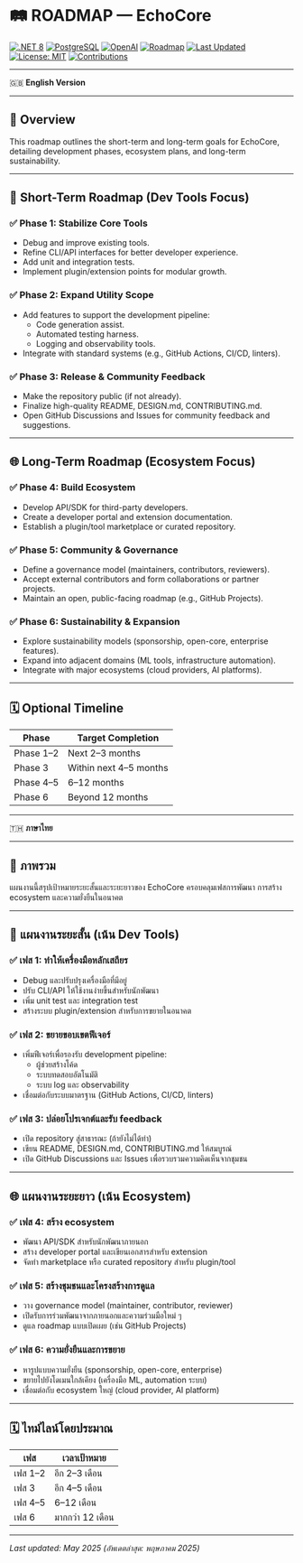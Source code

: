 # 🛤 ROADMAP — EchoCore

[![.NET 8](https://img.shields.io/badge/.NET-8.0-purple)](https://dotnet.microsoft.com/)
[![PostgreSQL](https://img.shields.io/badge/PostgreSQL-14+-blue)](https://www.postgresql.org/)
[![OpenAI](https://img.shields.io/badge/OpenAI-GPT--4o-green)](https://platform.openai.com/)
[![Roadmap](https://img.shields.io/badge/Roadmap-Active-green)]()
[![Last Updated](https://img.shields.io/badge/Last_Updated-May_2025-brightgreen)]()
[![License: MIT](https://img.shields.io/badge/License-MIT-yellow.svg)](LICENSE)
[![Contributions](https://img.shields.io/badge/Contributions-Welcome-orange)]()

---

🇬🇧 **English Version**

---

## 📖 Overview

This roadmap outlines the short-term and long-term goals for EchoCore, detailing development phases, ecosystem plans, and long-term sustainability.

---

## 🚀 Short-Term Roadmap (Dev Tools Focus)

### ✅ Phase 1: Stabilize Core Tools

- Debug and improve existing tools.
- Refine CLI/API interfaces for better developer experience.
- Add unit and integration tests.
- Implement plugin/extension points for modular growth.

### ✅ Phase 2: Expand Utility Scope

- Add features to support the development pipeline:
  - Code generation assist.
  - Automated testing harness.
  - Logging and observability tools.
- Integrate with standard systems (e.g., GitHub Actions, CI/CD, linters).

### ✅ Phase 3: Release & Community Feedback

- Make the repository public (if not already).
- Finalize high-quality README, DESIGN.md, CONTRIBUTING.md.
- Open GitHub Discussions and Issues for community feedback and suggestions.

---

## 🌐 Long-Term Roadmap (Ecosystem Focus)

### ✅ Phase 4: Build Ecosystem

- Develop API/SDK for third-party developers.
- Create a developer portal and extension documentation.
- Establish a plugin/tool marketplace or curated repository.

### ✅ Phase 5: Community & Governance

- Define a governance model (maintainers, contributors, reviewers).
- Accept external contributors and form collaborations or partner projects.
- Maintain an open, public-facing roadmap (e.g., GitHub Projects).

### ✅ Phase 6: Sustainability & Expansion

- Explore sustainability models (sponsorship, open-core, enterprise features).
- Expand into adjacent domains (ML tools, infrastructure automation).
- Integrate with major ecosystems (cloud providers, AI platforms).

---

## 🗓 Optional Timeline

| Phase     | Target Completion      |
| --------- | ---------------------- |
| Phase 1–2 | Next 2–3 months        |
| Phase 3   | Within next 4–5 months |
| Phase 4–5 | 6–12 months            |
| Phase 6   | Beyond 12 months       |

---

🇹🇭 **ภาษาไทย**

---

## 📖 ภาพรวม

แผนงานนี้สรุปเป้าหมายระยะสั้นและระยะยาวของ EchoCore ครอบคลุมเฟสการพัฒนา การสร้าง ecosystem และความยั่งยืนในอนาคต

---

## 🚀 แผนงานระยะสั้น (เน้น Dev Tools)

### ✅ เฟส 1: ทำให้เครื่องมือหลักเสถียร

- Debug และปรับปรุงเครื่องมือที่มีอยู่
- ปรับ CLI/API ให้ใช้งานง่ายขึ้นสำหรับนักพัฒนา
- เพิ่ม unit test และ integration test
- สร้างระบบ plugin/extension สำหรับการขยายในอนาคต

### ✅ เฟส 2: ขยายขอบเขตฟีเจอร์

- เพิ่มฟีเจอร์เพื่อรองรับ development pipeline:
  - ผู้ช่วยสร้างโค้ด
  - ระบบทดสอบอัตโนมัติ
  - ระบบ log และ observability
- เชื่อมต่อกับระบบมาตรฐาน (GitHub Actions, CI/CD, linters)

### ✅ เฟส 3: ปล่อยโปรเจกต์และรับ feedback

- เปิด repository สู่สาธารณะ (ถ้ายังไม่ได้ทำ)
- เขียน README, DESIGN.md, CONTRIBUTING.md ให้สมบูรณ์
- เปิด GitHub Discussions และ Issues เพื่อรวบรวมความคิดเห็นจากชุมชน

---

## 🌐 แผนงานระยะยาว (เน้น Ecosystem)

### ✅ เฟส 4: สร้าง ecosystem

- พัฒนา API/SDK สำหรับนักพัฒนาภายนอก
- สร้าง developer portal และเขียนเอกสารสำหรับ extension
- จัดทำ marketplace หรือ curated repository สำหรับ plugin/tool

### ✅ เฟส 5: สร้างชุมชนและโครงสร้างการดูแล

- วาง governance model (maintainer, contributor, reviewer)
- เปิดรับการร่วมพัฒนาจากภายนอกและความร่วมมือใหม่ ๆ
- ดูแล roadmap แบบเปิดเผย (เช่น GitHub Projects)

### ✅ เฟส 6: ความยั่งยืนและการขยาย

- หารูปแบบความยั่งยืน (sponsorship, open-core, enterprise)
- ขยายไปยังโดเมนใกล้เคียง (เครื่องมือ ML, automation ระบบ)
- เชื่อมต่อกับ ecosystem ใหญ่ (cloud provider, AI platform)

---

## 🗓 ไทม์ไลน์โดยประมาณ

| เฟส     | เวลาเป้าหมาย     |
| ------- | ---------------- |
| เฟส 1–2 | อีก 2–3 เดือน    |
| เฟส 3   | อีก 4–5 เดือน    |
| เฟส 4–5 | 6–12 เดือน       |
| เฟส 6   | มากกว่า 12 เดือน |

---

_Last updated: May 2025 (อัพเดตล่าสุด: พฤษภาคม 2025)_
